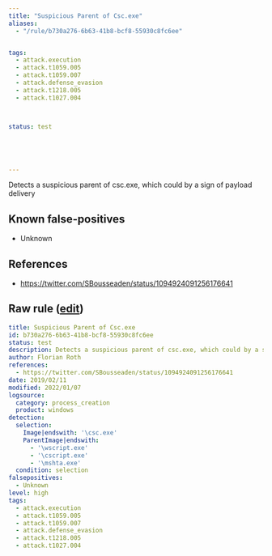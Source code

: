 ```yaml
---
title: "Suspicious Parent of Csc.exe"
aliases:
  - "/rule/b730a276-6b63-41b8-bcf8-55930c8fc6ee"


tags:
  - attack.execution
  - attack.t1059.005
  - attack.t1059.007
  - attack.defense_evasion
  - attack.t1218.005
  - attack.t1027.004



status: test





---
```


Detects a suspicious parent of csc.exe, which could by a sign of payload delivery

<!--more-->


## Known false-positives

* Unknown



## References

* https://twitter.com/SBousseaden/status/1094924091256176641


## Raw rule ([edit](https://github.com/SigmaHQ/sigma/edit/master/rules/windows/process_creation/proc_creation_win_susp_csc.yml))
```yaml
title: Suspicious Parent of Csc.exe
id: b730a276-6b63-41b8-bcf8-55930c8fc6ee
status: test
description: Detects a suspicious parent of csc.exe, which could by a sign of payload delivery
author: Florian Roth
references:
  - https://twitter.com/SBousseaden/status/1094924091256176641
date: 2019/02/11
modified: 2022/01/07
logsource:
  category: process_creation
  product: windows
detection:
  selection:
    Image|endswith: '\csc.exe'
    ParentImage|endswith:
      - '\wscript.exe'
      - '\cscript.exe'
      - '\mshta.exe'
  condition: selection
falsepositives:
  - Unknown
level: high
tags:
  - attack.execution
  - attack.t1059.005
  - attack.t1059.007
  - attack.defense_evasion
  - attack.t1218.005
  - attack.t1027.004

```
